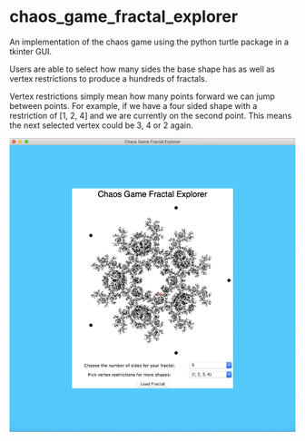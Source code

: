 # chaos_game_fractal_explorer

An implementation of the chaos game using the python turtle
package in a tkinter GUI.

Users are able to select how many sides the base shape has
as well as vertex restrictions to produce a hundreds of
fractals.

Vertex restrictions simply mean how many points forward 
we can jump between points. For example, if we have a four
sided shape with a restriction of [1, 2, 4] and we are
currently on the second point. This means the next selected
vertex could be 3, 4 or 2 again. 

![Chaos Game](https://github.com/rhodriguerrier/chaos_game_fractal_explorer/blob/main/chaos_game_gui_example.png?raw=true)
